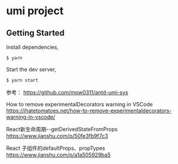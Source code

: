 # umi project

## Getting Started

Install dependencies,

```bash
$ yarn
```

Start the dev server,

```bash
$ yarn start
```

参考：
https://github.com/mpw0311/antd-umi-sys


How to remove experimentalDecorators warning in VSCode
https://ihatetomatoes.net/how-to-remove-experimentaldecorators-warning-in-vscode/



React新生命周期--getDerivedStateFromProps
https://www.jianshu.com/p/50fe3fb9f7c3

React 子组件的defaultProps、propTypes
https://www.jianshu.com/p/a1a505929ba5
